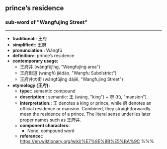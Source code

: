 ## prince’s residence
### sub-word of "Wangfujing Street"
---
- **traditional:**: 王府
- **simplified:**: 王府
- **pronunciation:**: Wángfǔ
- **definition:**: prince’s residence
- **contemporary usage:**
  - 王府井 (wángfǔjǐng, "Wangfujing area")
  - 王府街道 (wángfǔ jiēdào, "Wangfu Subdistrict")
  - 王府井大街 (wángfǔjǐng dàjiē, "Wangfujing Street")
- **etymology (王府):**
  - **type:**: semantic compound
  - **description:**: semantic: 王 (wáng, "king") + 府 (fǔ, "mansion").
  - **interpretation:**: 王 denotes a king or prince, while 府 denotes an official residence or mansion. Combined, they straightforwardly mean the residence of a prince. The literal sense underlies later proper names such as 王府井.
  - **component characters:**
    - None, compound word
  - **reference:**: https://en.wiktionary.org/wiki/%E7%8E%8B%E5%BA%9C
%%%
